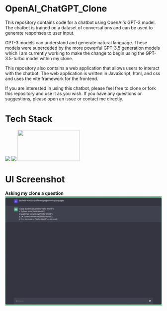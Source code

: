 # OpenAI_ChatGPT_Clone

This repository contains code for a chatbot using OpenAI's GPT-3 model. The chatbot is trained on a dataset of conversations and can be used to generate responses to user input.

GPT-3 models can understand and generate natural language. These models were superceded by the more powerful GPT-3.5 generation models which I am currently working to make the change to begin using the GPT-3.5-turbo model within my clone.

This repository also contains a web application that allows users to interact with the chatbot. The web application is written in JavaScript, html, and css and uses the vite framework for the frontend.

If you are interested in using this chatbot, please feel free to clone or fork this repository and use it as you wish. If you have any questions or suggestions, please open an issue or contact me directly.

#

# Tech Stack

<img src="https://encrypted-tbn0.gstatic.com/images?q=tbn:ANd9GcSbjr56D8SHrhNVyXC7fLpgRoP2g7J1K0peTQ&usqp=CAU" width="200" />

<img src="https://encrypted-tbn0.gstatic.com/images?q=tbn:ANd9GcSvwt_-L-1JYMMBti3e_2orpbBbgVgZvyiRYMfOG7hEZHg0TCaOY3CmjLHjCb3RUGoWYuI&usqp=CAU" width="200" />

<img src="https://encrypted-tbn0.gstatic.com/images?q=tbn:ANd9GcQBw25FhjiLpIn6zWhjFnz6V9Gpb3qMQ6EFwg&usqp=CAU" width="200" height="100" />

#

# UI Screenshot

**Asking my clone a question** ![Asking my clone a question](./Static/images/Cloneshot.png)

#
